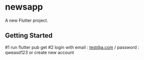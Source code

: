 # newsapp

A new Flutter project.

## Getting Started

#1 run flutter pub get
#2 login with email : test@a.com / password : qweasd123 or create new account
